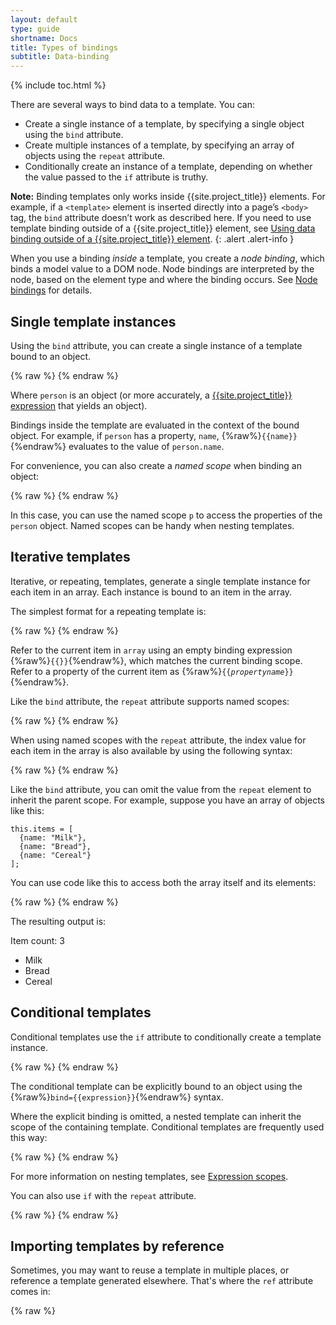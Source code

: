 ```yaml
---
layout: default
type: guide
shortname: Docs
title: Types of bindings
subtitle: Data-binding
---
```


{% include toc.html %}

There are several ways to bind data to a template. You can:

*   Create a single instance of a template, by specifying a single object using the `bind` attribute.
*   Create multiple instances of a template, by specifying an array of objects using the `repeat`
     attribute.
*   Conditionally create an instance of a template, depending on whether the value passed to the `if` attribute is truthy.

**Note:** Binding templates only works inside {{site.project_title}} elements. For example, if a
`<template>` element is inserted directly into a page’s `<body>` tag, the `bind` attribute
doesn’t work as described here. If you need to use template binding outside of a
{{site.project_title}} element, see [Using data binding outside of a {{site.project_title}} element](/docs/polymer/databinding-advanced.html#bindingoutside).
{: .alert .alert-info }

When you use a binding _inside_ a template, you create a _node binding_, which binds a model value to a
DOM node. Node bindings are interpreted by the node, based on the element type and where the binding
occurs. See [Node bindings](#node-bindings) for details.

## Single template instances

Using the `bind` attribute, you can create a single instance of a template bound to an object.

{% raw %}
    <template>
      <template bind="{{person}}">
        This template can bind to the person object’s properties, like
        {{name}}.
      </template>
    </template>
{% endraw %}

Where `person` is an object (or more accurately, a [{{site.project_title}} expression](/docs/polymer/expressions.html) that yields an object).

Bindings inside the template are evaluated in the context of the bound object. For example,
if `person` has a property, `name`, {%raw%}`{{name}}`{%endraw%} evaluates to the value of `person.name`.

For convenience, you can also create a _named scope_ when binding an object:

{% raw %}
    <template>
      <template bind="{{person as p}}">
        This template uses a named scope to access properties, like
        {{p.name}}.
      </template>
    </template>
{% endraw %}

In this case, you can use the named scope `p` to access the properties of the `person` object.
Named scopes can be handy when nesting templates.

## Iterative templates

Iterative, or repeating, templates, generate a single template instance for each item in
an array. Each instance is bound to an item in the array.

The simplest format for a repeating template is:

{% raw %}
    <template>
      <template repeat="{{array}}">
        Creates an instance with {{}} bindings  for every element in the array collection.
      </template>
    </template>
{% endraw %}

Refer to the current item in `array` using an empty binding expression {%raw%}`{{}}`{%endraw%}, which matches
the current binding scope. Refer to a property of the current item as {%raw%}<code>{{<var>propertyname</var>}}</code>{%endraw%}.

Like the `bind` attribute, the `repeat` attribute supports named scopes:

{% raw %}
    <template>
      <template repeat="{{user in users}}">
        {{user.name}}
      </template>
    </template>
{% endraw %}

When using named scopes with the `repeat` attribute, the index value for each
item in the array is also available by using the following syntax:

{% raw %}
    <template>
      <template repeat="{{user, userIndex in users}}">
        <template repeat="{{userFile, userFileIndex in user}}">
          {{userIndex}}:{{userFileIndex}}.{{userFile}}
        </template>
      </template>
    </template>
{% endraw %}

Like the `bind` attribute, you can omit the value from the `repeat` element to inherit the
parent scope. For example, suppose you have an array of objects like this:

    this.items = [
      {name: "Milk"},
      {name: "Bread"},
      {name: "Cereal"}
    ];

You can use code like this to access both the array itself and its elements:

{% raw %}
    <template>
      <template bind="{{items}}">
        // {{length}} evaluates as items.length
        <p>Item count: {{length}}</p>
        <ul>
        <template repeat>
          // {{name}} here evaluates as the name of a single item
          <li>{{name}}</li>
        </template>
        </ul>
      </template>
    </template>
{% endraw %}

The resulting output is:

Item count: 3

*   Milk
*   Bread
*   Cereal


## Conditional templates

Conditional templates use the `if` attribute to conditionally create a template instance.

{% raw %}
    <template>
      <template if="{{conditionalValue}}">
        Binds if and only if conditionalValue is truthy.
      </template>
    </template>
{% endraw %}

The conditional template can be explicitly bound to an object using the
{%raw%}`bind={{expression}}`{%endraw%} syntax.

Where the explicit binding is omitted, a nested template can inherit the scope of
the containing template. Conditional templates are frequently used this way:

{% raw %}
    <template>
      <template bind="{{myOptions as m}}">
        <template if="{{m.showCounter}}">
          <div>Counter: {{m.counter}}</div>
        </template>
      </template>
    </template>
{% endraw %}

For more information on nesting templates, see [Expression scopes](/docs/polymer/expressions.html#expression-scopes).

You can also use `if` with the  `repeat` attribute.

{% raw %}
    <template>
      <template bind="{{myList as list}}">
        <template repeat="{{item in list.items}}" if="{{list.showItems}}">
          <li>{{item.name}}</li>
        </template>
      </template>
    </template>
{% endraw %}

## Importing templates by reference

Sometimes, you may want to reuse a template in multiple places, or reference a template generated elsewhere.
That's where the `ref` attribute comes in:

{% raw %}
    <template>
      <template id="myTemplate">
        Used by any template which refers to this one by the ref attribute
      </template>

      <template bind="{{}}" ref="myTemplate">
        When creating an instance, the content of this template will be ignored,
        and the content of #myTemplate is used instead.
      </template>
    </template>
{% endraw %}

You must include the `bind` or `repeat` attribute along with the `ref` 
attribute to activate binding on the template. 
(The empty binding expression used here, {%raw%}`{{}}`{%endraw%}, matches the current scope.)

### Recursive and dynamic templates

You can also use the `ref` attribute to create recursive templates
or to select templates dynamically. These features are complex and
rarely used, and are only described briefly here.

You can use the `ref` attribute to define recursive templates, such as tree structures:

{% raw %}
    <template>
      <ul>
        <template repeat="{{items}}" id="t">
          <li>{{name}}
            <ul>
              <template ref="t" repeat="{{children}}"></template>
            </ul>
          </li>
        </template>
      </ul>
    </template>
{% endraw %}

Here the innermost template is a recursive reference to the outer `template` with the ID `t`.
Instead of iterating over `items`, the innermost template iterates over the `children` property 
on the current scope.

This code assumes a data structure like this:

    items: [  
      { 
        name: "1", 
        children: [ 
          { 
            name: "1.1", 
            children: []  
          }, {
            name: "1.2",
            children: [
              {
                name: "1.2.1"
                children: []
              }
            ] 
          }
        ]
      }
    ]

You can also bind to the `ref` attribute _itself_, to choose templates dynamically:

{% raw %}
    <template repeat="{{node in nodes}}">
      <template bind="{{}}" ref="{{node.nodeType}}"></template>
    </template>
{% endraw %}

Here, the _value_ of `node.nodeType` is a string that identifies 
the ID of the template to use.

## Node bindings

Node bindings are created for each binding in the contents of a template. A node binding creates a named relationship between a model value and a DOM node.

How nodes interpret bindings depends on the _type of element_, and the _binding name_. In {{site.project_title}}, the binding name is based on where the binding appears in the markup:

* A binding in the text content of an element, such as {%raw%}`<span>{{someText}}</span>`{%endraw%}, uses the name `textContent`.
* A binding in an element's attribute value, such as {%raw%}`<span style="{{someStyles}}">`{%endraw%} uses the name of the attribute as the name of the binding.


### Binding to text

If a binding occurs between tags, it creates a `textContent` binding to the element.

{% raw %}
    <p>This paragraph has some {{adjective}} text.</p>
{% endraw %}

All text nodes treat a `textContent` binding as a one-way binding: changing the model changes the bound node, but imperatively changing the DOM value does _not_ update the model.

### Binding to attributes

When you bind to an attribute, the binding takes the attribute's name. For example, the following binding uses the name `style`.

{% raw %}
    <span style="color: {{myColor}}">Colorful text!</span>
{% endraw %}

How these bindings work depends on the element being bound:

- For _most_ standard DOM elements, these bindings form one-way bindings to the attribute. For example, changing the `myColor` property updates the color of the element, but imperatively changing the `style` attribute _doesn't_ update the `myColor` property.

- The form input elements `input`, `option`, `select`, and `textarea` support two-way bindings for certain attributes.

- {{site.project_title}} elements support two-way bindings to published properties. If you publish a property using the `attributes` attribute or a `publish` block, it's available for two-way data binding.

- Custom elements are also free to interpret bindings in other ways. For example, a non-{{site.project_title}} element could use the underlying [Node.bind](node_bind.html) library to override the default handling of named bindings.

### Binding to input values

Two-way bindings are supported as a special case on some user input elements. Specifically, the following attributes support two-way bindings:

- `input` element: `value` and `checked` attributes.
- `option` element: `value` attribute.
- `select` element: `selectedIndex` and `value` attributes.
- `textarea` element: `value` attribute.

### Binding to {{site.project_title}} published properties

When you bind to a [published property](polymer.html#published-properties) on a {{site.project_title}} element, you get a two-way binding to the property.

In the following sample, the `intro-tag` binds to a published property on the `say-hello` element:

{% raw %}
    <!-- say-hello element publishes the 'name' property -->
    <polymer-element name="say-hello" attributes="name">
      <template>
        Hello, <b>{{name}}</b>!
      </template>
      <script>
        Polymer('say-hello', {
          ready: function() {
            this.name = 'Stranger'
          }
        });
        </script>
    </polymer-element>
    <polymer-element name="intro-tag" noscript>
      <template>
        <!-- bind yourName to the published property, name -->
        <p><say-hello name="{{yourName}}"></say-hello></p>
        <!-- bind yourName to the value attribute -->
        <p>What's your name? <input value="{{yourName}}" placeholder="Enter name..."></p>
      </template>
    </polymer-element>

    <intro-tag></intro-tag>
{% endraw %}

Here, `yourName` is bound to _both_ the `say-hello` element's `name` property and
the `input` element's `value` attribute. Both bindings are two-way, so when the user enters
a name, it's pushed into the `say-hello` element's `name` property. If you change the
value of the `name` property, the value is pushed into the `input` element.

**Note:** The `intro-tag` element doesn't define a `yourName` property. In this case, the data
binding system creates the property automatically.
{: .alert .alert-info }


#### Binding objects and arrays to published properties

Most of the examples show data binding with simple string values,
but {{site.project_title}} lets you bind references between elements
using published properties.

Let's modify the `name-tag` example to take an object instead of individual
properties.

    <polymer-element name="name-tag" attributes="person">
      <template>
        Hello! My name is <span style="color:{%raw%}{{person.nameColor}}{%endraw%}">
        {%raw%}{{person.name}}{%endraw%}</span>
      </template>
      <script>
        Polymer('name-tag', {
          created: function() {
            this.person = {
              name: "Scott",
              nameColor: "orange"
            }
          }
        });
      </script>
    </polymer-element>

Now, imagine we make a new component called `<visitor-creds>` that uses `name-tag`:

    <polymer-element name="visitor-creds">
      <template>
        <name-tag person="{%raw%}{{person}}{%endraw%}"></name-tag>
      </template>
      <script>
        Polymer('visitor-creds', {
          created: function() {
            this.person = {
              name: "Scott2",
              nameColor: "red"
            }
          }
        });
      </script>
    </polymer-element>

When an instance of `<visitor-creds>` is created, its `person` property (an object)
is also bound to `<name-tag>`'s `person` property. Now both components are using
the same `person` object.



### Conditional attributes

For boolean attributes, you can control whether or not the attribute appears using the special conditional attribute syntax:

{% raw %}
<pre class="prettyprint">
<var>attribute</var>?={{<var>boolean-expression</var>}}
</pre>
{%endraw%}

If _boolean-expression_ is truthy, _attribute_  appears in the markup; otherwise it is omitted. For example:

{% raw %}
    <span hidden?="{{isHidden}}">This may or may not be hidden.</span>
{% endraw %}

### One-time bindings

{% include experimental.html %}

Sometimes, you may not need dynamic bindings. For these cases, there are one-time bindings.

Anywhere you use {% raw %}`{{}}`{% endraw %} in expressions, you can use double brackets
(`[[]]`) to set up a one-time binding. The binding becomes inactive after {{site.project_title}}
sets its value for the first time.

Example:

    <input type="text" value="this value is inserted once: [[ obj.value ]]">

One time bindings can potentially be a performance win if you don't need the overhead of setting up property observation.
